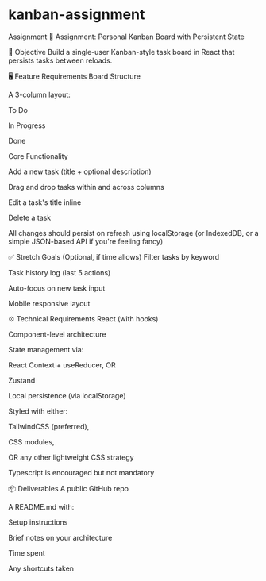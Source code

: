 # kanban-assignment
Assignment
🧩 Assignment: Personal Kanban Board with Persistent State


🎯 Objective
Build a single-user Kanban-style task board in React that persists tasks between reloads. 



🖥️ Feature Requirements
Board Structure

A 3-column layout:

To Do

In Progress

Done

Core Functionality

Add a new task (title + optional description)

Drag and drop tasks within and across columns

Edit a task's title inline

Delete a task

All changes should persist on refresh using localStorage (or IndexedDB, or a simple JSON-based API if you're feeling fancy)

✅ Stretch Goals (Optional, if time allows)
Filter tasks by keyword

Task history log (last 5 actions)

Auto-focus on new task input

Mobile responsive layout

⚙️ Technical Requirements
React (with hooks)

Component-level architecture

State management via:

React Context + useReducer, OR

Zustand

Local persistence (via localStorage)

Styled with either:

TailwindCSS (preferred),

CSS modules,

OR any other lightweight CSS strategy

Typescript is encouraged but not mandatory

📦 Deliverables
A public GitHub repo

A README.md with:

Setup instructions

Brief notes on your architecture

Time spent

Any shortcuts taken

